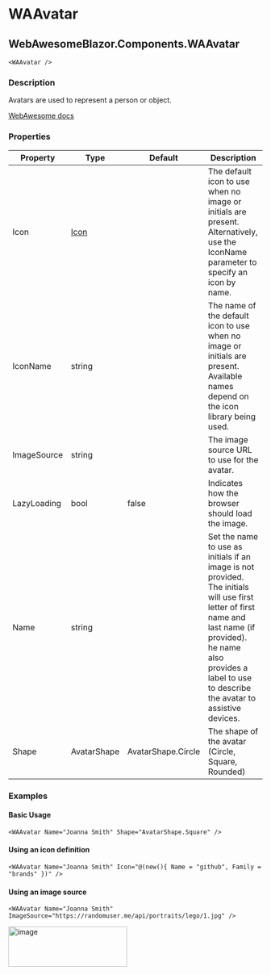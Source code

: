 ﻿# WAAvatar
## WebAwesomeBlazor.Components.WAAvatar

```HTML+Razor
<WAAvatar />
```

### Description
Avatars are used to represent a person or object.

[WebAwesome docs](https://webawesome.com/docs/components/avatar/)

### Properties
| Property | Type   | Default | Description                              |
|----------|--------|---------|------------------------------------------|
| Icon    | [Icon](/docs/IconClass.md) |  | The default icon to use when no image or initials are present. Alternatively, use the IconName parameter to specify an icon by name.                     |
| IconName    | string |        | The name of the default icon to use when no image or initials are present. Available names depend on the icon library being used.                     |
| ImageSource    | string |    | The image source URL to use for the avatar.                     |
| LazyLoading | bool | false | Indicates how the browser should load the image. |
| Name    | string |        | Set the name to use as initials if an image is not provided. <br/> The initials will use first letter of first name and last name (if provided). <br /> he name also provides a label to use to describe the avatar to assistive devices.                  |
| Shape	| AvatarShape | AvatarShape.Circle | The shape of the avatar (Circle, Square, Rounded)                  |

### Examples

#### Basic Usage
```HTML+Razor
<WAAvatar Name="Joanna Smith" Shape="AvatarShape.Square" />
```

#### Using an icon definition
```HTML+Razor
<WAAvatar Name="Joanna Smith" Icon="@(new(){ Name = "github", Family = "brands" })" />
```

#### Using an image source
```HTML+Razor
<WAAvatar Name="Joanna Smith" ImageSource="https://randomuser.me/api/portraits/lego/1.jpg" />
```
<img width="235" height="80" alt="image" src="https://github.com/user-attachments/assets/3b6fb103-0347-4071-8727-445d18a3d098" />
